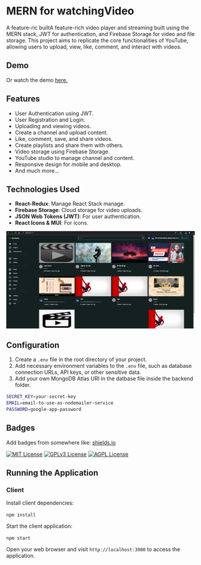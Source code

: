 # MERN for watchingVideo


A feature-ric builtA feature-rich video player and streaming built using the MERN stack, JWT for authentication, and Firebase Storage for video and file storage. This project aims to replicate the core functionalities of YouTube, allowing users to upload, view, like, comment, and interact with videos.


## Demo


Or watch the demo [here.](https://videoplayer-9bb8.onrender.com)

## Features

- User Authentication using JWT.
- User Registration and Login.
- Uploading and viewing videos.
- Create a channel and upload content.
- Like, comment, save, and share videos.
- Create playlists and share them with others.
- Video storage using Firebase Storage.
- YouTube studio to manage channel and content.
- Responsive design for mobile and desktop.
- And much more...

## Technologies Used

- **React-Redux**: Manage React Stack manage.
- **Firebase Storage**: Cloud storage for video uploads.
- **JSON Web Tokens (JWT)**: For user authentication.
- **React Icons & MUI**: For icons.


![App Screenshot](https://github.com/anupmaurya1994/watchingVideo.ReactJS/blob/main/src/img/dashboard.png)


## Configuration
1. Create a `.env` file in the root directory of your project.
2. Add necessary environment variables to the `.env` file, such as database connection URLs, API keys, or other sensitive data.
3. Add your own MongoDB Atlas URI in the datbase file inside the backend folder.

```bash
SECRET_KEY=your-secret-key
EMAIL=email-to-use-as-nodemailer-service
PASSWORD=google-app-password
```

## Badges

Add badges from somewhere like: [shields.io](https://shields.io/)

[![MIT License](https://img.shields.io/badge/License-MIT-green.svg)](https://choosealicense.com/licenses/mit/)
[![GPLv3 License](https://img.shields.io/badge/License-GPL%20v3-yellow.svg)](https://opensource.org/licenses/)
[![AGPL License](https://img.shields.io/badge/license-AGPL-blue.svg)](http://www.gnu.org/licenses/agpl-3.0)

## Running the Application

### Client
Install client dependencies:

``npm install``

Start the client application:

``npm start``

Open your web browser and visit `http://localhost:3000` to access the application.
